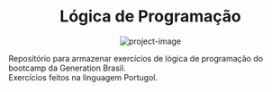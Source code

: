 <h1 align="center" id="title">Lógica de Programação</h1>

<p align="center"><img src="https://cursos.dankicode.com/app/Views/public/mkt/images/logica/logo.png" alt="project-image"></p>

<p id="description">Repositório para armazenar exercícios de lógica de programação do bootcamp da Generation Brasil. <br>
Exercícios feitos na linguagem Portugol.</p>
